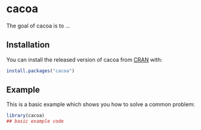# cacoa

<!-- badges: start -->
<!-- badges: end -->

The goal of cacoa is to ...

## Installation

You can install the released version of cacoa from [CRAN](https://CRAN.R-project.org) with:

``` r
install.packages("cacoa")
```

## Example

This is a basic example which shows you how to solve a common problem:

``` r
library(cacoa)
## basic example code
```

